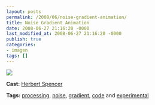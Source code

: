 ```yaml
---
layout: posts
permalink: /2008/06/noise-gradient-animation/
title: Noise Gradient Animation
date: 2008-06-27 21:16:20 -0000
last_modified_at: 2008-06-27 21:16:20 -0000
publish: true
categories:
- imagen
tags: []
---
```

[![](http://ts.vimeo.com/572/789/57278912_200.jpg)](http://vimeo.com/1244578)

**Cast:** [Herbert Spencer](http://hspencer)

**Tags:** [processing](http://vimeo.com/tag%3Aprocessing), [noise](http://vimeo.com/tag%3Anoise), [gradient](http://vimeo.com/tag%3Agradient), [code](http://vimeo.com/tag%3Acode) and [experimental](http://vimeo.com/tag%3Aexperimental)
